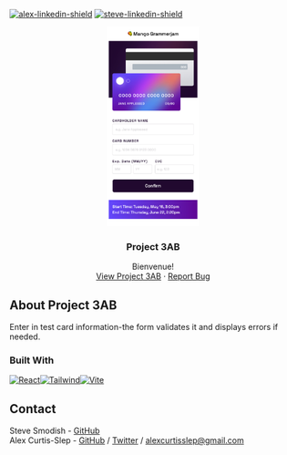 [![alex-linkedin-shield]][alex-linkedin-url]
[![steve-linkedin-shield]][steve-linkedin-url]

<div align="center">
<a href="https://github.com/grammerjam/tm-main/tree/main/project3AB">
    <img src="../images/project3AB.png" style="height:350px" />
  </a>

  <h3 align="center">Project 3AB</h3>

   <p align="center">
    Bienvenue! 
    <br />
    <a href="https://mango-grammerjam-project3.netlify.app/">View Project 3AB</a>
    ·
    <a href="https://github.com/grammerjam/tm-main/issues/new">Report Bug</a>
  </p>
</div>

## About Project 3AB

Enter in test card information-the form validates it and displays errors if needed.

### Built With

[![React][React.js]][React-url][![Tailwind][Tailwindcss]][Tailwind-url][![Vite]][Vite-url]

## Contact

Steve Smodish - [GitHub](https://github.com/ssmodish)
<br />
Alex Curtis-Slep - [GitHub](https://github.com/AlexVCS) / [Twitter](https://twitter.com/alexcurtisslep) / alexcurtisslep@gmail.com

[alex-linkedin-shield]: https://img.shields.io/badge/-Alex's_LinkedIn-black.svg?style=for-the-badge&logo=linkedin&colorB=555
[alex-linkedin-url]: https://www.linkedin.com/in/alexcurtisslep/
[steve-linkedin-url]: https://www.linkedin.com/in/stevesmodish/
[steve-linkedin-shield]: https://img.shields.io/badge/-Steve's_LinkedIn-black.svg?style=for-the-badge&logo=linkedin&colorB=555
[React.js]: https://img.shields.io/badge/React-20232A?style=for-the-badge&logo=react&logoColor=61DAFB
[React-url]: https://reactjs.org/
[Tailwindcss]: https://img.shields.io/badge/Tailwind_CSS-38B2AC?style=for-the-badge&logo=tailwind-css&logoColor=white
[Tailwind-url]: https://tailwindcss.com/
[Vite-url]: https://vitejs.dev/
[Vite]: https://img.shields.io/badge/Vite-B73BFE?style=for-the-badge&logo=vite&logoColor=FFD62E
